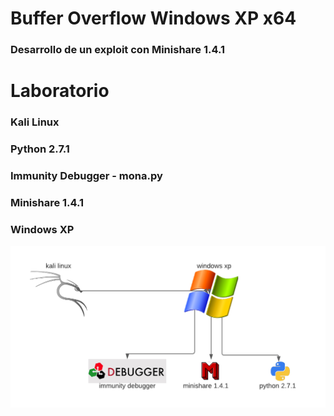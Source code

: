 # Buffer Overflow Windows XP x64
### Desarrollo de un exploit con Minishare 1.4.1

# Laboratorio
### Kali Linux
### Python 2.7.1
### Immunity Debugger - mona.py
### Minishare 1.4.1
### Windows XP
![alt text](https://github.com/PenteSploit/Buffer_Overflow_Windows/blob/main/Minishare_1.4.1/diagrama.png)
